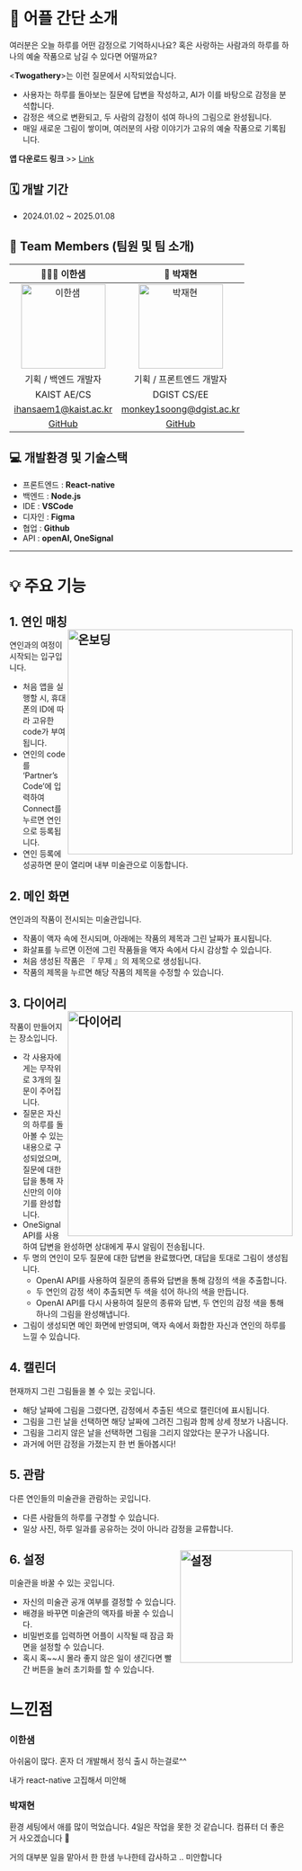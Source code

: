 # 📱 어플 간단 소개

여러분은 오늘 하루를 어떤 감정으로 기억하시나요? 혹은 사랑하는 사람과의 하루를 하나의 예술 작품으로 남길 수 있다면 어떨까요?

<**Twogathery**>는 이런 질문에서 시작되었습니다.

- 사용자는 하루를 돌아보는 질문에 답변을 작성하고, AI가 이를 바탕으로 감정을 분석합니다.
- 감정은 색으로 변환되고, 두 사람의 감정이 섞여 하나의 그림으로 완성됩니다.
- 매일 새로운 그림이 쌓이며, 여러분의 사랑 이야기가 고유의 예술 작품으로 기록됩니다.

**앱 다운로드 링크** >> [Link](https://drive.google.com/file/d/18ypbLJCMMuZYd_R1uPjk7dveQUdnhI5h/view?usp=sharing)

## 🗓️ 개발 기간

- 2024.01.02 ~ 2025.01.08


## 👥 Team Members (팀원 및 팀 소개)

|                                                      👩🏻‍💻 이한샘                                                       |                                                      🥔 박재현                                                       |
| :------------------------------------------------------------------------------------------------------------------: | :------------------------------------------------------------------------------------------------------------------: |
| <img src="https://github.com/user-attachments/assets/bb17ef51-ebab-4d13-ad63-1e4bd8fd25ad" alt="이한샘" width="150"> | <img src="https://github.com/user-attachments/assets/28d38bdd-f4a7-4c7c-8e24-e663344f3031" alt="박재현" width="150"> |
|                                                   기획 / 백엔드 개발자                                                   |                                                 기획 / 프론트엔드 개발자                                                 |
|                                                     KAIST AE/CS                                                      |                                                    DGIST CS/EE                                                    |
|                                                ihansaem1@kaist.ac.kr                                                 |                                                 monkey1soong@dgist.ac.kr                                                 |
|                                          [GitHub](https://github.com/damhs)                                          |                                       [GitHub](https://github.com/monkey1soong)                                       |

## 💻 개발환경 및 기술스택

- 프론트엔드 : **React-native**
- 백엔드 : **Node.js**
- IDE : **VSCode**
- 디자인 : **Figma**
- 협업 : **Github**
- API : **openAI, OneSignal**

---




# **💡 주요 기능**

## 1. 연인 매칭 <img src="https://github.com/user-attachments/assets/6513ba65-8b27-4c0f-8bc6-4ac9fc0ef613" alt="온보딩" width="400" align="right">

연인과의 여정이 시작되는 입구입니다.

- 처음 앱을 실행할 시, 휴대폰의 ID에 따라 고유한 code가 부여됩니다.
- 연인의 code를 ‘Partner’s Code’에 입력하여 Connect를 누르면 연인으로 등록됩니다.
- 연인 등록에 성공하면 문이 열리며 내부 미술관으로 이동합니다.

## 2. 메인 화면

연인과의 작품이 전시되는 미술관입니다.

- 작품이 액자 속에 전시되며, 아래에는 작품의 제목과 그린 날짜가 표시됩니다.
- 화살표를 누르면 이전에 그린 작품들을 액자 속에서 다시 감상할 수 있습니다.
- 처음 생성된 작품은 『 무제 』의 제목으로 생성됩니다.
- 작품의 제목을 누르면 해당 작품의 제목을 수정할 수 있습니다.

## 3. 다이어리 <img src="https://github.com/user-attachments/assets/26fa00f7-4496-430c-b66d-a692e5671059" alt="다이어리" width="400" align="right">

작품이 만들어지는 장소입니다.

- 각 사용자에게는 무작위로 3개의 질문이 주어집니다.
- 질문은 자신의 하루를 돌아볼 수 있는 내용으로 구성되었으며, 질문에 대한 답을 통해 자신만의 이야기를 완성합니다.
- OneSignal API를 사용하여 답변을 완성하면 상대에게 푸시 알림이 전송됩니다.
- 두 명의 연인이 모두 질문에 대한 답변을 완료했다면, 대답을 토대로 그림이 생성됩니다.
    - OpenAI API를 사용하여 질문의 종류와 답변을 통해 감정의 색을 추출합니다.
    - 두 연인의 감정 색이 추출되면 두 색을 섞어 하나의 색을 만듭니다.
    - OpenAI API를 다시 사용하여 질문의 종류와 답변, 두 연인의 감정 색을 통해 하나의 그림을 완성해냅니다.
- 그림이 생성되면 메인 화면에 반영되며, 액자 속에서 화합한 자신과 연인의 하루를 느낄 수 있습니다.

## 4. 캘린더

현재까지 그린 그림들을 볼 수 있는 곳입니다.

- 해당 날짜에 그림을 그렸다면, 감정에서 추출된 색으로 캘린더에 표시됩니다.
- 그림을 그린 날을 선택하면 해당 날짜에 그려진 그림과 함께 상세 정보가 나옵니다.
- 그림을 그리지 않은 날을 선택하면 그림을 그리지 않았다는 문구가 나옵니다.
- 과거에 어떤 감정을 가졌는지 한 번 돌아봅시다!

## 5. 관람

다른 연인들의 미술관을 관람하는 곳입니다.

- 다른 사람들의 하루를 구경할 수 있습니다.
- 일상 사진, 하루 일과를 공유하는 것이 아니라 감정을 교류합니다.

## 6. 설정 <img src="https://github.com/user-attachments/assets/b2970546-9e5b-45a2-a46e-c998698f8672" alt="설정" width="200" align="right">

미술관을 바꿀 수 있는 곳입니다.

- 자신의 미술관 공개 여부를 결정할 수 있습니다.
- 배경을 바꾸면 미술관의 액자를 바꿀 수 있습니다.
- 비밀번호를 입력하면 어플이 시작될 때 잠금 화면을 설정할 수 있습니다.
- 혹시 혹~~시 몰라 좋지 않은 일이 생긴다면 빨간 버튼을 눌러 초기화를 할 수 있습니다.

# 느낀점

### 이한샘

아쉬움이 많다. 혼자 더 개발해서 정식 출시 하는걸로^^

내가 react-native 고집해서 미안해

### 박재현

환경 세팅에서 애를 많이 먹었습니다. 4일은 작업을 못한 것 같습니다. 컴퓨터 더 좋은 거 사오겠습니다 🥲

거의 대부분 일을 맡아서 한 한샘 누나한테 감사하고 .. 미안합니다
